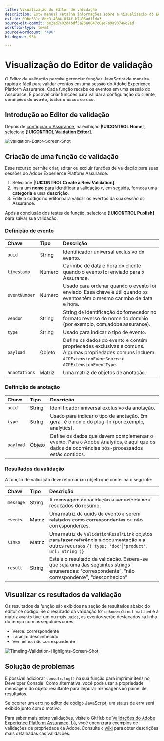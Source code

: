```yaml
---
title: Visualização do Editor de validação
description: Este manual detalha informações sobre a visualização do Editor de validação no Adobe Experience Platform Assurance.
exl-id: 09be531c-8dc3-48b8-814f-b7a06adf1da3
source-git-commit: be2ad7a02d4bdf5a26a0847c8ee7a9a93746c2ad
workflow-type: tm+mt
source-wordcount: '496'
ht-degree: 93%

---
```


# Visualização do Editor de validação

O Editor de validação permite gerenciar funções JavaScript de maneira rápida e fácil para validar eventos em uma sessão do Adobe Experience Platform Assurance. Cada função recebe os eventos em uma sessão do Assurance. É possível criar funções para validar a configuração do cliente, condições de evento, testes e casos de uso.

## Introdução ao Editor de validação

Depois de [configurar o Assurance](../tutorials/implement-assurance.md), na exibição **[!UICONTROL Home]**, selecione **[!UICONTROL Validation Editor]**.

![Validation-Editor-Screen-Shot](https://user-images.githubusercontent.com/6597105/198680074-f548a646-6f2f-4a65-82fd-0f1687d869bf.png)

## Criação de uma função de validação

Esse recurso permite criar, editar ou excluir funções de validação para suas sessões do Adobe Experience Platform Assurance.

1. Selecione **[!UICONTROL Create a New Validation]**.
2. Insira um **nome** para identificar a validação e, em seguida, forneça uma **categoria** e uma **descrição**.
3. Edite o código no editor para validar os eventos da sua sessão do Assurance.

Após a conclusão dos testes de função, selecione **[!UICONTROL Publish]** para salvar sua validação.

### Definição de evento

| Chave | Tipo | Descrição |
| :--- | :--- | :--- |
| `uuid` | String | Identificador universal exclusivo do evento. |
| `timestamp` | Número | Carimbo de data e hora do cliente quando o evento foi enviado para o Assurance. |
| `eventNumber` | Número | Usado para ordenar quando o evento foi enviado. Essa chave é útil quando os eventos têm o mesmo carimbo de data e hora. |
| `vendor` | String | String de identificação do fornecedor no formato reverso do nome do domínio (por exemplo, com.adobe.assurance). |
| `type` | String | Usado para indicar o tipo de evento. |
| `payload` | Objeto | Define os dados do evento e contém propriedades exclusivas e comuns. Algumas propriedades comuns incluem `ACPExtensionEventSource` e `ACPExtensionEventType`. |
| `annotations` | Matriz | Uma matriz de objetos de anotação. |

### Definição de anotação

| Chave | Tipo | Descrição |
| :--- | :--- | :--- |
| `uuid` | String | Identificador universal exclusivo da anotação. |
| `type` | String | Usado para indicar o tipo de anotação. Em geral, é o nome do plug-in (por exemplo, analytics). |
| `payload` | Objeto | Define os dados que devem complementar o evento. Para o Adobe Analytics, é aqui que os dados de ocorrências pós-processados estão contidos. |

### Resultados da validação

A função de validação deve retornar um objeto que contenha o seguinte:

| Chave | Tipo | Descrição |
| :--- | :--- | :--- |
| `message` | String | A mensagem de validação a ser exibida nos resultados do resumo. |
| `events` | Matriz | Uma matriz de uuids de evento a serem relatados como correspondentes ou não correspondentes. |
| `links` | Matriz | Uma matriz de `ValidationResultLink` objetos para fazer referência à documentação e a outros recursos `{( type: 'doc'`&vert;`'product', url: String )}` |
| `result` | String | Este é o resultado da validação. Espera-se que seja uma das seguintes strings enumeradas: “correspondente”, “não correspondente”, “desconhecido” |

## Visualizar os resultados da validação

Os resultados da função são exibidos na seção de resultados abaixo do editor de código. Se o resultado da validação for `unknown` ou `not matched` e a matriz `events` tiver um ou mais `uuids`, os eventos serão destacados na linha do tempo com as seguintes cores:

* Verde: correspondente
* Laranja: desconhecido
* Vermelho: não correspondente

![Timeling-Validation-Highlights-Screen-Shot](https://user-images.githubusercontent.com/6597105/198681412-93d10a5a-3212-4e85-850a-aeaf5caf0521.png)

## Solução de problemas

E possível adicionar `console.log()` na sua função para imprimir itens no Developer Console. Como alternativa, você pode usar a propriedade mensagem do objeto resultante para depurar mensagens no painel de resultados.

Se ocorrer um erro no editor de código JavaScript, um status de erro será exibido junto com o motivo.

Para saber mais sobre validações, visite o GitHub de [Validações do Adobe Experience Platform Assurance](https://github.com/adobe/griffon-validation-plugins). Lá, você encontrará exemplos de validações de propriedade da Adobe. Consulte o [wiki](https://github.com/adobe/griffon-validation-plugins/wiki) para obter descrições mais detalhadas das validações.

